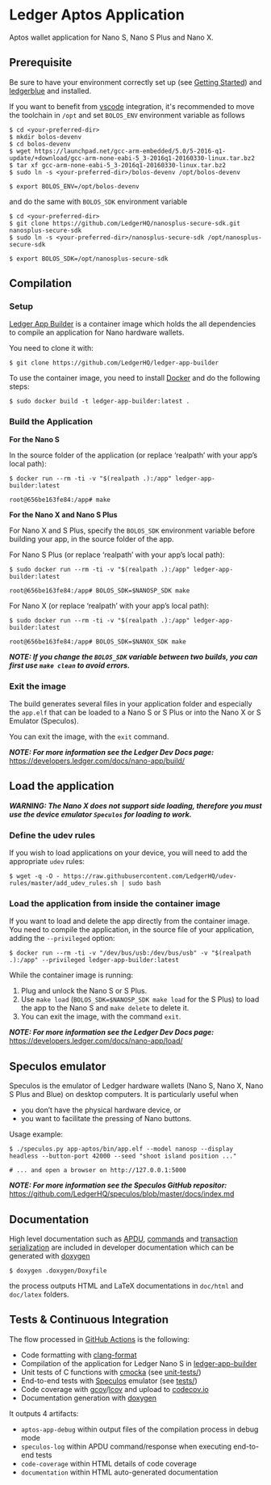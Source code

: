# Ledger Aptos Application

Aptos wallet application for Nano S, Nano S Plus and Nano X.

## Prerequisite

Be sure to have your environment correctly set up (see [Getting Started](https://developers.ledger.com/docs/nano-app/introduction/)) and [ledgerblue](https://pypi.org/project/ledgerblue/) and installed.

If you want to benefit from [vscode](https://code.visualstudio.com/) integration, it's recommended to move the toolchain in `/opt` and set `BOLOS_ENV` environment variable as follows

```shell
$ cd <your-preferred-dir>
$ mkdir bolos-devenv
$ cd bolos-devenv
$ wget https://launchpad.net/gcc-arm-embedded/5.0/5-2016-q1-update/+download/gcc-arm-none-eabi-5_3-2016q1-20160330-linux.tar.bz2
$ tar xf gcc-arm-none-eabi-5_3-2016q1-20160330-linux.tar.bz2
$ sudo ln -s <your-preferred-dir>/bolos-devenv /opt/bolos-devenv
```

```shell
$ export BOLOS_ENV=/opt/bolos-devenv
```

and do the same with `BOLOS_SDK` environment variable

```shell
$ cd <your-preferred-dir>
$ git clone https://github.com/LedgerHQ/nanosplus-secure-sdk.git nanosplus-secure-sdk
$ sudo ln -s <your-preferred-dir>/nanosplus-secure-sdk /opt/nanosplus-secure-sdk
```

```shell
$ export BOLOS_SDK=/opt/nanosplus-secure-sdk
```

## Compilation

### Setup

[Ledger App Builder](https://github.com/LedgerHQ/ledger-app-builder) is a container image which holds the all dependencies to compile an application for Nano hardware wallets.

You need to clone it with:

```shell
$ git clone https://github.com/LedgerHQ/ledger-app-builder
```

To use the container image, you need to install [Docker](https://docs.docker.com/get-docker/) and do the following steps:

```shell
$ sudo docker build -t ledger-app-builder:latest .
```

### Build the Application

**For the Nano S**

In the source folder of the application (or replace ‘realpath’ with your app’s local path):

```shell
$ docker run --rm -ti -v "$(realpath .):/app" ledger-app-builder:latest

root@656be163fe84:/app# make
```

**For the Nano X and Nano S Plus**

For Nano X and S Plus, specify the `BOLOS_SDK` environment variable before building your app, in the source folder of the app.

For Nano S Plus (or replace ‘realpath’ with your app’s local path):

```shell
$ sudo docker run --rm -ti -v "$(realpath .):/app" ledger-app-builder:latest

root@656be163fe84:/app# BOLOS_SDK=$NANOSP_SDK make
```

For Nano X (or replace ‘realpath’ with your app’s local path):

```shell
$ sudo docker run --rm -ti -v "$(realpath .):/app" ledger-app-builder:latest

root@656be163fe84:/app# BOLOS_SDK=$NANOX_SDK make
```

_**NOTE: If you change the `BOLOS_SDK` variable between two builds, you can first use `make clean` to avoid errors.**_

### Exit the image

The build generates several files in your application folder and especially the `app.elf` that can be loaded to a Nano S or S Plus or into the Nano X or S Emulator (Speculos).

You can exit the image, with the `exit` command.

_**NOTE: For more information see the Ledger Dev Docs page:**_
https://developers.ledger.com/docs/nano-app/build/

## Load the application

_**WARNING: The Nano X does not support side loading, therefore you must use the device emulator `Speculos` for loading to work.**_

### Define the udev rules

If you wish to load applications on your device, you will need to add the appropriate `udev` rules:

```shell
$ wget -q -O - https://raw.githubusercontent.com/LedgerHQ/udev-rules/master/add_udev_rules.sh | sudo bash
```

### Load the application from inside the container image

If you want to load and delete the app directly from the container image. You need to compile the application, in the source file of your application, adding the `--privileged` option:

```shell
$ docker run --rm -ti -v "/dev/bus/usb:/dev/bus/usb" -v "$(realpath .):/app" --privileged ledger-app-builder:latest
```

While the container image is running:

1. Plug and unlock the Nano S or S Plus.
2. Use `make load` (`BOLOS_SDK=$NANOSP_SDK make load` for the S Plus) to load the app to the Nano S and `make delete` to delete it.
3. You can exit the image, with the command `exit`.

_**NOTE: For more information see the Ledger Dev Docs page:**_
https://developers.ledger.com/docs/nano-app/load/

## Speculos emulator

Speculos is the emulator of Ledger hardware wallets (Nano S, Nano X, Nano S Plus and Blue) on desktop computers. It is particularly useful when

- you don’t have the physical hardware device, or
- you want to facilitate the pressing of Nano buttons.

Usage example:

```shell
$ ./speculos.py app-aptos/bin/app.elf --model nanosp --display headless --button-port 42000 --seed "shoot island position ..."

# ... and open a browser on http://127.0.0.1:5000
```

_**NOTE: For more information see the Speculos GitHub repositor:**_
https://github.com/LedgerHQ/speculos/blob/master/docs/index.md

## Documentation

High level documentation such as [APDU](doc/APDU.md), [commands](doc/COMMANDS.md) and [transaction serialization](doc/TRANSACTION.md) are included in developer documentation which can be generated with [doxygen](https://www.doxygen.nl)

```shell
$ doxygen .doxygen/Doxyfile
```

the process outputs HTML and LaTeX documentations in `doc/html` and `doc/latex` folders.

## Tests & Continuous Integration

The flow processed in [GitHub Actions](https://github.com/features/actions) is the following:

- Code formatting with [clang-format](http://clang.llvm.org/docs/ClangFormat.html)
- Compilation of the application for Ledger Nano S in [ledger-app-builder](https://github.com/LedgerHQ/ledger-app-builder)
- Unit tests of C functions with [cmocka](https://cmocka.org/) (see [unit-tests/](unit-tests/))
- End-to-end tests with [Speculos](https://github.com/LedgerHQ/speculos) emulator (see [tests/](tests/))
- Code coverage with [gcov](https://gcc.gnu.org/onlinedocs/gcc/Gcov.html)/[lcov](http://ltp.sourceforge.net/coverage/lcov.php) and upload to [codecov.io](https://about.codecov.io)
- Documentation generation with [doxygen](https://www.doxygen.nl)

It outputs 4 artifacts:

- `aptos-app-debug` within output files of the compilation process in debug mode
- `speculos-log` within APDU command/response when executing end-to-end tests
- `code-coverage` within HTML details of code coverage
- `documentation` within HTML auto-generated documentation

